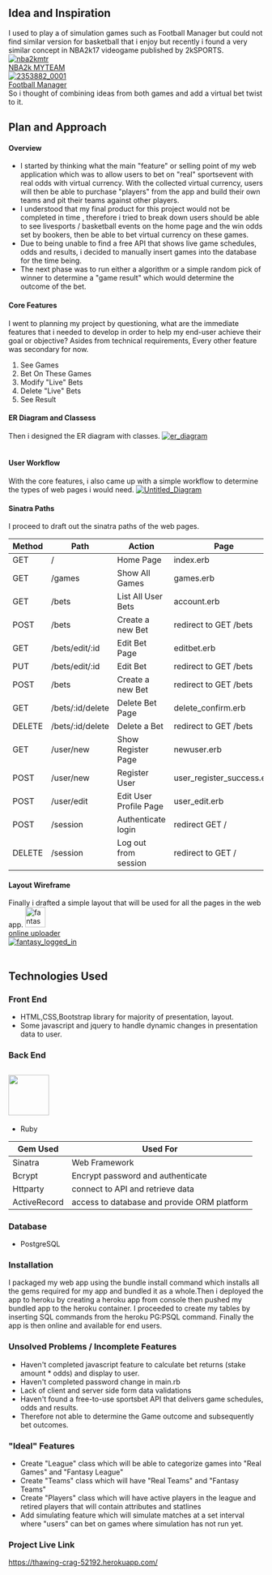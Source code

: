## Idea and Inspiration
 I used to play a of simulation games such as Football Manager but could not find similar version for basketball that i enjoy
but recently i found a very similar concept in NBA2k17 videogame published by 2kSPORTS.
<a href="https://ibb.co/fq5gaa"><img src="https://image.ibb.co/gbNSFa/nba2kmtr.png" alt="nba2kmtr" border="0"></a><br /><a target='_blank' href='https://imgbb.com/'>NBA2k MYTEAM</a><br />
<a href="https://ibb.co/kp0NFa"><img src="https://image.ibb.co/hFg7gF/2353882_0001.jpg" alt="2353882_0001" border="0"></a><br /><a target='_blank' href='https://imgbb.com/'>Football Manager</a><br />
So i thought of combining ideas from both games and add a virtual bet twist to it.

## Plan and Approach
#### Overview
- I started by thinking what the main "feature" or selling point of my web application which was to allow users to bet on "real" sportsevent with real odds with virtual currency. With the collected virtual currency, users will then be able to purchase "players" from the app and build their own teams and pit their teams against other players.
- I understood that my final product for this project would not be completed in time , therefore i tried to break down
users should be able to see livesports / basketball events on the home page and the win odds set by bookers, then be able to bet virtual currency
on these games.
- Due to being unable to find a free API that shows live game schedules, odds and results, i decided to manually insert games into the database for the time being.
- The next phase was to run either a algorithm or a simple random pick of winner to determine a "game result" which would determine
the outcome of the bet.
#### Core Features
I went to planning my project by questioning, what are the immediate features that i needed to develop in order to help my end-user
achieve their goal or objective? Asides from technical requirements, Every other feature was secondary for now.
1. See Games
2. Bet On These Games
3. Modify "Live" Bets
4. Delete "Live" Bets
5. See Result

#### ER Diagram and Classess
Then i designed the ER diagram with classes.
<a href="https://ibb.co/byKeTv"><img src="https://image.ibb.co/cOBF1F/er_diagram.png" alt="er_diagram" border="0"></a><br /><a target='_blank' href='https://imgbb.com/'></a><br />

#### User Workflow
With the core features, i also came up with a simple workflow to determine the types of web pages i would need.
<a href="https://ibb.co/hjO1aa"><img src="https://image.ibb.co/mNAgaa/Untitled_Diagram.png" alt="Untitled_Diagram" border="0"></a>
#### Sinatra Paths
I proceed to draft out the sinatra paths of the web pages.

|Method   	|Path   	|Action   	|Page
|---	|---	|---	|---
|GET   	|/   	|Home Page   	|index.erb
|GET  	|/games  	|Show All Games   	|games.erb
|GET  	|/bets  	|List All User Bets   	|account.erb
|POST  	|/bets   	|Create a new Bet   	| redirect to  GET /bets
|GET  	|/bets/edit/:id   	|Edit Bet Page   	| editbet.erb
|PUT  	|/bets/edit/:id   	|Edit Bet   	| redirect to  GET /bets
|POST  	|/bets   	|Create a new Bet   	| redirect to  GET /bets
|GET  	|/bets/:id/delete   	|Delete Bet Page   	| delete_confirm.erb
|DELETE  	|/bets/:id/delete   	|Delete a Bet  	| redirect to  GET /bets
|GET  	|/user/new   	|Show Register Page   	| newuser.erb
|POST  	|/user/new   	|Register User   	| user_register_success.erb
|POST  	|/user/edit  	|Edit User Profile Page   	| user_edit.erb
|POST  	|/session  	|Authenticate login    	| redirect GET /
|DELETE  	|/session   	|Log out from session  	| redirect to  GET /

#### Layout Wireframe
Finally i drafted a simple layout that will be used for all the pages in the web app.
<a href="https://ibb.co/jsB4va"><img src="https://image.ibb.co/fcYHFa/fantasy_not_signed_in.png" alt="fantasy_not_signed_in" border="0" style="width:40px"></a><br /><a target='_blank' href='https://imgbb.com/'>online uploader</a><br />
<a href="https://ibb.co/c0DTMF"><img src="https://image.ibb.co/f5Qa1F/fantasy_logged_in.png" alt="fantasy_logged_in" border="0"></a><br /><a target='_blank' href='https://imgbb.com/'></a><br />


## Technologies Used
### Front End
- HTML,CSS,Bootstrap library for majority of presentation, layout.
- Some javascript and jquery to handle dynamic changes in  presentation data to user.
### Back End
## <img src="http://www.oceancircuitmedia.com/css/images/ruby.png" height='80px' > ##
- Ruby

|Gem Used   	|Used For
|---	|---
|Sinatra   	|Web Framework
|Bcrypt  	|Encrypt password and authenticate
|Httparty  	|connect to API and retrieve data
|ActiveRecord 	|access to database and provide ORM platform

### Database
- PostgreSQL


### Installation
I packaged my web app using the bundle install command which installs all the gems required for my app and bundled it
as a whole.Then i deployed the app to heroku by creating a heroku app from console then pushed my bundled app to the heroku container.
I proceeded to create my tables by inserting SQL commands from the heroku PG:PSQL command. Finally the app is then
online and available for end users.

### Unsolved Problems / Incomplete Features
- Haven't completed javascript feature to calculate bet returns (stake amount * odds) and display to user.
- Haven't completed password change in main.rb
- Lack of client and server side form data validations
- Haven't found a free-to-use sportsbet API that delivers game schedules, odds and results.
- Therefore not able to determine the Game outcome and subsequently bet outcomes.

### "Ideal" Features
- Create "League" class which will be able to categorize games into "Real Games" and "Fantasy League"
- Create "Teams" class which will have "Real Teams" and "Fantasy Teams"
- Create "Players" class which will have active players in the league and retired players that will contain attributes and statlines
- Add simulating feature which will simulate matches at a set interval where "users" can bet on games where simulation has not run yet.

### Project Live Link
https://thawing-crag-52192.herokuapp.com/
